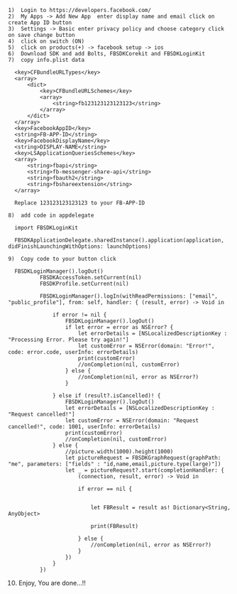 
	1)	Login to https://developers.facebook.com/ 
	2)	My Apps -> Add New App  enter display name and email click on create App ID button  
	3)	Settings -> Basic enter privacy policy and choose category click on save change button  
	4)	click on switch (ON)  
	5)	click on products(+) -> facebook setup -> ios  
	6)	Download SDK and add Bolts, FBSDKCorekit and FBSDKLoginKit  
	7)	copy info.plist data 

      <key>CFBundleURLTypes</key>
      <array>
          <dict>
              <key>CFBundleURLSchemes</key>
              <array>
                  <string>fb123123123123123</string>
              </array>
          </dict>
      </array>
      <key>FacebookAppID</key>
      <string>FB-APP-ID</string>
      <key>FacebookDisplayName</key>
      <string>DISPLAY-NAME</string>
      <key>LSApplicationQueriesSchemes</key>
      <array>
          <string>fbapi</string>
          <string>fb-messenger-share-api</string>
          <string>fbauth2</string>
          <string>fbshareextension</string>
      </array>

      Replace 123123123123123 to your FB-APP-ID

	8)	add code in appdelegate  

      import FBSDKLoginKit
      
      FBSDKApplicationDelegate.sharedInstance().application(application, didFinishLaunchingWithOptions: launchOptions)

	9)	Copy code to your button click

      FBSDKLoginManager().logOut()
              FBSDKAccessToken.setCurrent(nil)
              FBSDKProfile.setCurrent(nil)

              FBSDKLoginManager().logIn(withReadPermissions: ["email", "public_profile"], from: self, handler: { (result, error) -> Void in

                  if error != nil {
                      FBSDKLoginManager().logOut()
                      if let error = error as NSError? {
                          let errorDetails = [NSLocalizedDescriptionKey : "Processing Error. Please try again!"]
                          let customError = NSError(domain: "Error!", code: error.code, userInfo: errorDetails)
                          print(customError)
                          //onCompletion(nil, customError)
                      } else {
                          //onCompletion(nil, error as NSError?)
                      }

                  } else if (result?.isCancelled)! {
                      FBSDKLoginManager().logOut()
                      let errorDetails = [NSLocalizedDescriptionKey : "Request cancelled!"]
                      let customError = NSError(domain: "Request cancelled!", code: 1001, userInfo: errorDetails)
                      print(customError)
                      //onCompletion(nil, customError)
                  } else {
                      //picture.width(1000).height(1000)
                      let pictureRequest = FBSDKGraphRequest(graphPath: "me", parameters: ["fields" : "id,name,email,picture.type(large)"])
                      let _ = pictureRequest?.start(completionHandler: {
                          (connection, result, error) -> Void in

                          if error == nil {


                              let FBResult = result as! Dictionary<String, AnyObject>

                              print(FBResult)

                          } else {
                              //onCompletion(nil, error as NSError?)
                          }
                      })
                  }
              })

   10) Enjoy, You are done...!!
